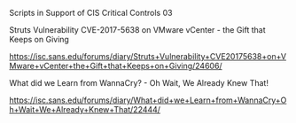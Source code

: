 Scripts in Support of CIS Critical Controls 03 

Struts Vulnerability CVE-2017-5638 on VMware vCenter - the Gift that Keeps on Giving

https://isc.sans.edu/forums/diary/Struts+Vulnerability+CVE20175638+on+VMware+vCenter+the+Gift+that+Keeps+on+Giving/24606/

What did we Learn from WannaCry? - Oh Wait, We Already Knew That!

https://isc.sans.edu/forums/diary/What+did+we+Learn+from+WannaCry+Oh+Wait+We+Already+Knew+That/22444/
